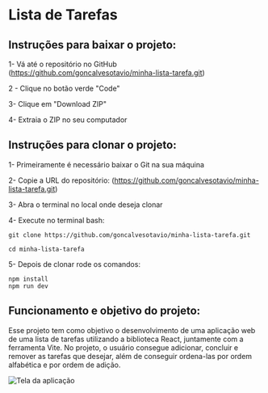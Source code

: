 # Lista de Tarefas

## Instruções para baixar o projeto:
1- Vá até o repositório no GitHub (https://github.com/goncalvesotavio/minha-lista-tarefa.git)

2 - Clique no botão verde "Code"

3- Clique em "Download ZIP"

4- Extraia o ZIP no seu computador

## Instruções para clonar o projeto:

1- Primeiramente é necessário baixar o Git na sua máquina

2- Copie a URL do repositório: (https://github.com/goncalvesotavio/minha-lista-tarefa.git)

3- Abra o terminal no local onde deseja clonar

4- Execute no terminal bash: 

    git clone https://github.com/goncalvesotavio/minha-lista-tarefa.git

    cd minha-lista-tarefa

5- Depois de clonar rode os comandos:

    npm install     
    npm run dev     
## Funcionamento e objetivo do projeto:
Esse projeto tem como objetivo o desenvolvimento de uma aplicação web de uma lista de tarefas utilizando a biblioteca React, juntamente com a ferramenta Vite. No projeto, o usuário consegue adicionar, concluir e remover as tarefas que desejar, além de conseguir ordena-las por ordem alfabética e por ordem de adição.

![Tela da aplicação](./assets/captura.jpg)
